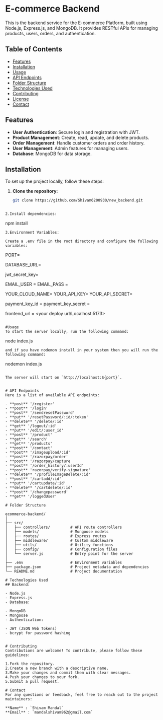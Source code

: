 # E-commerce Backend

This is the backend service for the E-commerce Platform, built using Node.js, Express.js, and MongoDB. It provides RESTful APIs for managing products, users, orders, and authentication.

## Table of Contents

- [Features](#features)
- [Installation](#installation)
- [Usage](#usage)
- [API Endpoints](#api-endpoints)
- [Folder Structure](#folder-structure)
- [Technologies Used](#technologies-used)
- [Contributing](#contributing)
- [License](#license)
- [Contact](#contact)

## Features

- **User Authentication**: Secure login and registration with JWT.
- **Product Management**: Create, read, update, and delete products.
- **Order Management**: Handle customer orders and order history.
- **User Management**: Admin features for managing users.
- **Database**: MongoDB for data storage.

## Installation

To set up the project locally, follow these steps:

1. **Clone the repository:**

   ```bash
   git clone https://github.com/Shivam6200930/new_backend.git
  ```

2.Install dependencies:
```
npm install
```
3.Environment Variables:

Create a .env file in the root directory and configure the following variables:

```
PORT=<your port number>

DATABASE_URL=<you mongodb url>

jwt_secret_key=<Enter your jwt secret key>

EMAIL_USER = <your email address>
EMAIL_PASS = <you password>


YOUR_CLOUD_NAME=<your cloud name>
YOUR_API_KEY=<api key>
YOUR_API_SECRET=<your api secret>


payment_key_id = <razorpay key id>
payment_key_secret = <payment key secret>

frontend_url = <your deploy url/Localhost:5173>
```

#Usage
To start the server locally, run the following command:

```
node index.js
```
and if you have nodemon install in your system then you will run the following command:

```
nodemon index.js
```

The server will start on `http://localhost:${port}`.


# API Endpoints
Here is a list of available API endpoints:

- **post** '/register'
- **post** '/login'
- **post** '/sendresetPassword'
- **put** '/resetPassword/:id/:token'
- **delete** '/delete/:id'
- **get** '/logout/:id'
- **put** '/edit/:user_id'
- **post** '/product'
- **get** '/search'
- **get** '/products'
- **post** '/contact'
- **post** '/imageupload/:id'
- **post** '/razorpay/order'
- **post** '/razorpay/capture
- **post** '/order_history/:userId'
- **post** 'razorpay/verify-signature'
- **delete** '/profileImageDelete/:id'
- **post** '/cartadd/:id'
- **put** '/cartupdate/:id'
- **delete** '/cartdelete/:id'
- **post** '/changepassword'
- **get** '/loggedUser'

# Folder Structure

ecommerce-backend/
│
├── src/
│   ├── controllers/         # API route controllers
│   ├── models/              # Mongoose models
│   ├── routes/              # Express routes
│   ├── middleware/          # Custom middleware
│   ├── utils/               # Utility functions
│   ├── config/              # Configuration files
│   └── server.js            # Entry point for the server
│
├── .env                     # Environment variables
├── package.json             # Project metadata and dependencies
└── README.md                # Project documentation

# Technologies Used
## Backend:

- Node.js
- Express.js
- Database:

- MongoDB
- Mongoose
- Authentication:

- JWT (JSON Web Tokens)
- bcrypt for password hashing


# Contributing
Contributions are welcome! To contribute, please follow these guidelines:

1.Fork the repository.
2.Create a new branch with a descriptive name.
3.Make your changes and commit them with clear messages.
4.Push your changes to your fork.
5.Submit a pull request.

# Contact
For any questions or feedback, feel free to reach out to the project maintainers:

**Name** : `Shivam Mandal`
**Email** : `mandalshivam962@gmail.com`